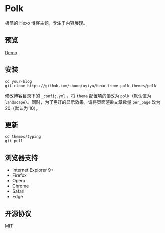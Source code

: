 # Polk

极简的 Hexo 博客主题，专注于内容展现。

## 预览

[Demo](https://chunqiuyiyu.github.io/)

## 安装

```shell
cd your-blog
git clone https://github.com/chunqiuyiyu/hexo-theme-polk themes/polk
```

修改博客目录下的 `_config.yml` ，将 `theme` 配置项的值改为 `polk`（默认值为 `landscape`）。同时，为了更好的显示效果，请将页面渲染文章数量 `per_page` 改为 20（默认为 10）。

## 更新

```shell
cd themes/typing
git pull
```

## 浏览器支持
- Internet Explorer 9+
- Firefox
- Opera
- Chrome
- Safari
- Edge

## 开源协议

[MIT](LICENSE)
